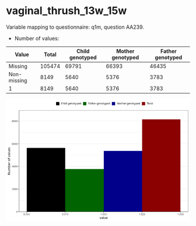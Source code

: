 # vaginal_thrush_13w_15w
Variable mapping to questionnaire: q1m, question AA239.
- Number of values:

| Value | Total | Child genotyped | Mother genotyped | Father genotyped |
| ----- | ----- | --------------- | ---------------- | ---------------- |
| Missing | 105474 | 69791 | 66393 | 46435 |
| Non-missing | 8149 | 5640 | 5376 | 3783 |
| 1 | 8149 | 5640 | 5376 | 3783 |



![](vaginal_thrush_13w_15w_n.png)



